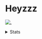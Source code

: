 # Heyzzz  

[![.](https://skillicons.dev/icons?i=ts,nextjs,nestjs,mongodb)](https://skillicons.dev)  

<details>
<summary>Stats</summary
<!--START_SECTION:waka-->

```txt
TypeScript                 16 hrs 33 mins  ████████████████▒░░░░░░░░   64.94 %
CSS                        3 hrs 9 mins    ███░░░░░░░░░░░░░░░░░░░░░░   12.39 %
JavaScript                 1 hr 26 mins    █▒░░░░░░░░░░░░░░░░░░░░░░░   05.63 %
NSIS                       1 hr 11 mins    █░░░░░░░░░░░░░░░░░░░░░░░░   04.66 %
JSON                       56 mins         █░░░░░░░░░░░░░░░░░░░░░░░░   03.70 %
```

<!--END_SECTION:waka-->
</details>
